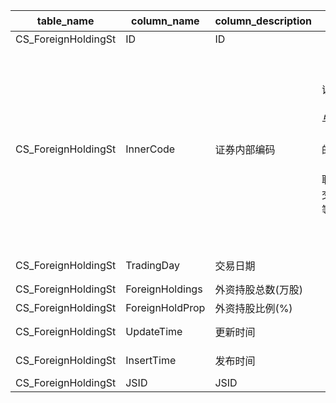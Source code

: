 | table_name| column_name | column_description | 注释 | Annotation | 数据示例|
|---|---|---|---|---|---|
| CS_ForeignHoldingSt | ID| ID ||| 614336133504|
| CS_ForeignHoldingSt | InnerCode | 证券内部编码 | 证券内部编码（InnerCode）：与“证券主表（SecuMain）”中的“证券内部编码（InnerCode）”关联，得到证券的交易代码、简称等。 | Security Internal Code (InnerCode): Associated with the "Security Main Table (SecuMain)" "Security Internal Code (InnerCode)", to obtain the security's trading code, abbreviation, etc. | 2686|
| CS_ForeignHoldingSt | TradingDay| 交易日期 ||| 2019-04-22 12:00:00.000 |
| CS_ForeignHoldingSt | ForeignHoldings | 外资持股总数(万股) ||| 27900.0 |
| CS_ForeignHoldingSt | ForeignHoldProp | 外资持股比例(%)||| 26.22 |
| CS_ForeignHoldingSt | UpdateTime| 更新时间 ||| 2023-10-12 08:00:06.627 |
| CS_ForeignHoldingSt | InsertTime| 发布时间 ||| 2023-10-12 08:00:06.627 |
| CS_ForeignHoldingSt | JSID| JSID ||| 750470219761|